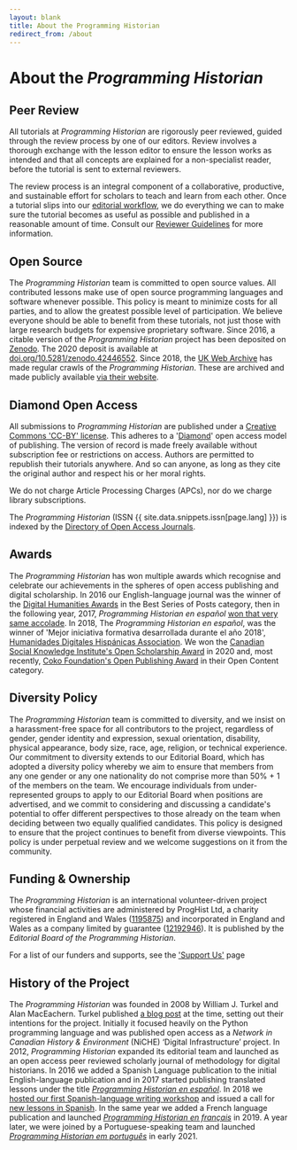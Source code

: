 ```yaml
---
layout: blank
title: About the Programming Historian
redirect_from: /about
---
```


# About the _Programming Historian_


## Peer Review
All tutorials at _Programming Historian_ are rigorously peer reviewed, guided through the review process by one of our editors. Review involves a thorough exchange with the lesson editor to ensure the lesson works as intended and that all concepts are explained for a non-specialist reader, before the tutorial is sent to external reviewers.

The review process is an integral component of a collaborative, productive, and sustainable effort for scholars to teach and learn from each other. Once a tutorial slips into our [editorial workflow]({{site.baseurl}}/author-guidelines), we do everything we can to make sure the tutorial becomes as useful as possible and published in a reasonable amount of time. Consult our [Reviewer Guidelines]({{site.baseurl}}/reviewer-guidelines) for more information.


## Open Source
The _Programming Historian_ team is committed to open source values. All contributed lessons make use of open source programming languages and software whenever possible. This policy is meant to minimize costs for all parties, and to allow the greatest possible level of participation. We believe everyone should be able to benefit from these tutorials, not just those with large research budgets for expensive proprietary software. Since 2016, a citable version of the _Programming Historian_ project has been deposited on [Zenodo](https://zenodo.org/). The 2020 deposit is available at [doi.org/10.5281/zenodo.42446552](https://doi.org/10.5281/zenodo.4244655). Since 2018, the [UK Web Archive](https://www.webarchive.org.uk/) has made regular crawls of the _Programming Historian_. These are archived and made publicly available [via their website](https://www.webarchive.org.uk/wayback/en/archive/*/http://programminghistorian.org/).


## Diamond Open Access
All submissions to _Programming Historian_ are published under a [Creative Commons 'CC-BY' license](https://creativecommons.org/licenses/by/4.0/deed.en). This adheres to a '[Diamond](https://doi.org/10.6084/m9.figshare.6900566.v1)' open access model of publishing. The version of record is made freely available without subscription fee or restrictions on access. Authors are permitted to republish their tutorials anywhere. And so can anyone, as long as they cite the original author and respect his or her moral rights.

We do not charge Article Processing Charges (APCs), nor do we charge library subscriptions.

The _Programming Historian_ (ISSN {{ site.data.snippets.issn[page.lang] }}) is indexed by the [Directory of Open Access Journals](https://doaj.org/toc/2397-2068).

## Awards
The _Programming Historian_ has won multiple awards which recognise and celebrate our achievements in the spheres of open access publishing and digital scholarship. In 2016 our English-language journal was the winner of the [Digital Humanities Awards](http://dhawards.org/dhawards2016/results/) in the Best Series of Posts category, then in the following year, 2017, _Programming Historian en español_ [won that very same accolade](http://dhawards.org/dhawards2017/results/). In 2018, The _Programming Historian en español_, was the winner of 'Mejor iniciativa formativa desarrollada durante el año 2018', [Humanidades Digitales Hispánicas Association](http://humanidadesdigitaleshispanicas.es/). We won the [Canadian Social Knowledge Institute's Open Scholarship Award](https://etcl.uvic.ca/events-activities/open-scholarship-awards/) in 2020 and, most recently, [Coko Foundation's Open Publishing Award](https://openpublishingawards.org/results/2021/index.html) in their Open Content category.


## Diversity Policy

The _Programming Historian_ team is committed to diversity, and we insist on a harassment-free space for all contributors to the project, regardless of gender, gender identity and expression, sexual orientation, disability, physical appearance, body size, race, age, religion, or technical experience. Our commitment to diversity extends to our Editorial Board, which has adopted a diversity policy whereby we aim to ensure that members from any one gender or any one nationality do not comprise more than 50% + 1 of the members on the team. We encourage individuals from under-represented groups to apply to our Editorial Board when positions are advertised, and we commit to considering and discussing a candidate's potential to offer different perspectives to those already on the team when deciding between two equally qualified candidates. This policy is designed to ensure that the project continues to benefit from diverse viewpoints. This policy is under perpetual review and we welcome suggestions on it from the community.

## Funding & Ownership

The _Programming Historian_ is an international volunteer-driven project whose financial activities are administered by ProgHist Ltd, a charity registered in England and Wales ([1195875](https://register-of-charities.charitycommission.gov.uk/charity-search/-/charity-details/5181272/charity-overview)) and incorporated in England and Wales as a company limited by guarantee ([12192946](https://find-and-update.company-information.service.gov.uk/company/12192946)). It is published by the _Editorial Board of the Programming Historian_. 

For a list of our funders and supports, see the ['Support Us']({{site.baseurl}}/support-us) page

## History of the Project

The _Programming Historian_ was founded in 2008 by William J. Turkel and Alan MacEachern. Turkel published [a blog post](http://digitalhistoryhacks.blogspot.com/2008/01/programming-historian.html) at the time, setting out their intentions for the project. Initially it focused heavily on the Python programming language and was published open access as a *Network in Canadian History & Environment* (NiCHE) ‘Digital Infrastructure’ project. In 2012, _Programming Historian_ expanded its editorial team and launched as an open access peer reviewed scholarly journal of methodology for digital historians. In 2016 we added a Spanish Language publication to the initial English-language publication and in 2017 started publishing translated lessons under the title *[Programming Historian en español]({{site.baseurl}}/es)*. In 2018 we [hosted our first Spanish-language writing workshop](/posts/bogota-workshop-report) and issued a call for [new lessons in Spanish](/posts/convocatoria-de-tutoriales). In the same year we added a French language publication and launched *[Programming Historian en français]({{site.baseurl}}/fr)* in 2019. A year later, we were joined by a Portuguese-speaking team and launched *[Programming Historian em português]({{site.baseurl}}/pt)* in early 2021.
